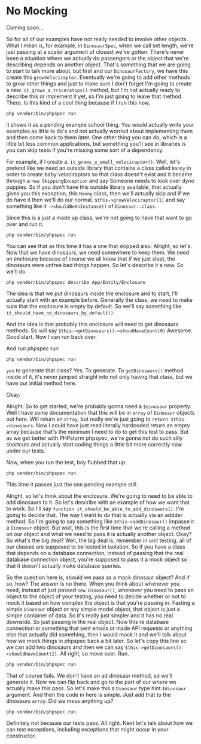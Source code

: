 # No Mocking

Coming soon...

So for all of our examples have not really needed to involve other objects. What I
mean is, for example, in `DinosaurSpec`, when we call set length, we're just passing
at a scaler argument of closest we've gotten. There's never been a situation where we
actually do passengers or the object that we're describing depends on another object.
That's something that we are going to start to talk more about, but first and our
`DinosaurFactory`, we have this create this `growVelociraptor`. Eventually we're
going to add other methods to grow other things and just to make sure I don't forget
I'm going to create a new. `it_grows_a_triceratops()` method, but I'm not actually ready
to describe this or implement it yet, so I'm just going to leave that method. There.
Is this kind of a cool thing because if I run this now, 

```terminal-silent
php vendor/bin/phpspec run
```

it shows it as a pending
example school thing. You would actually write your examples as little to do's and
not actually worried about implementing them and then come back to them later. One
other thing you can do, which is a little bit less common applications, but something
you'll see in libraries is you can skip tests if you're missing some sort of a
dependency.

For example, if I create a. `it_grows_a_small_velociraptor()`. Well, let's pretend like
we need an outside library that contains a class called `Nanny` in order to create baby
velociraptors so that class doesn't exist and it became through a `new SkippingException`
 and say Someone needs to look over dyno puppies. So if you don't have this
outside library available, that actually gives you this exception, this `Nanny` class,
then we'll actually skip and if we do have it then we'll do our normal. 
`$this->growVelociraptor(1)` and say something like it `->shouldBeAnInstance()` of 
`Dinosaur::class`.

Since this is a just a made up class, we're not going to have that want to go over
and run it.

```terminal-silent
php vendor/bin/phpspec run
```
 
 You can see that as this time it has a one that skipped also. Alright, so
let's. Now that we have dinosaurs, we need somewhere to keep them. We need an
enclosure because of course we all know that if we just slept, the dinosaurs were
unfree bad things happen. So let's describe it a new. So we'll do 

```terminal
php vendor/bin/phpspec describe App/Entity/Enclosure
```

The idea is that we put dinosaurs inside the enclosure and to start, I'll actually start
with an example before. Generally the class, we need to make sure that the enclosure
is empty by default. So we'll say something like `it_should_have_no_dinosaurs_by_default()`.

And the idea is that probably this enclosure will need to get dinosaurs methods. So
will say `$this->getDinosaurs()->shoudHaveCount(0)` Awesome. Good start. Now I can run back over.

And run phpspec run

```terminal
php vendor/bin/phpspec run
```

`yes` to generate that class? Yes. To generate. To `getDinosaurs()`
method inside of it, it's never jumped straight into not only having that
class, but we have our initial method here.

Okay.

Alright. So to get started, we're probably gonna need a `$dinosaur` property. Well I
have some documentation that this will be in `array` of `Dinosaur` objects out here. Will
return an `array`, but really we're just going to `return $this->dinosaurs`. Now I could
have just read literally hardcoded return an empty array because that's the minimum I
need to do to get this test to pass. But as we get better with PHPstorm phpspec,
we're gonna not do such silly shortcuts and actually start coding things a little bit
more correctly now under our tests.

Now, when you run the test, boy flubbed that up.

```terminal-silent
php vendor/bin/phpspec run
```

This time it passes just the one pending example still.

Alright, so let's think about the enclosure. We're going to need to be able to add
dinosaurs to it. So let's describe with an example of how we want that to work. So
I'll say `function it_should_be_able_to_add_dinosaurs()`. I'm going to decide that. The
way I want to do that is actually via an addder method. So I'm going to say something
like `$this->addDinosaur()` impasse it a `Dinosaur` object. But wait, this is the first
time that we're calling a method on our object and what we need to pass it is
actually another object. Okay? So what's the big deal? Well, the big deal is,
remember in unit testing, all of our classes are supposed to be tested in isolation.
So if you have a class that depends on a database connection, instead of passing that
the real database connection object, you're supposed to pass it a mock object so that
it doesn't actually make database queries.

So the question here is, should we pass as a mock dinosaur object? And if so, how?
The answer is no there. When you think about whenever you need, instead of just
passed `new Dinosaur()`, whenever you need to pass an object to the object of your
testing, you need to decide whether or not to mock it based on how complex the object
is that you're passing in. Fasting a simple `Dinosaur` object or any simple model
object, that object is just a simple container of data. So it's really just simpler
and it has no real downside. So just passing in the real object. Now this re database
connection or something that sent emails or made API requests or anything else that
actually did something, then I would mock it and we'll talk about how we mock things
in phpspec back a bit later. So let's copy this line so we can add two dinosaurs and
then we can say `$this->getDinosaurs()->shouldHaveCount(2)`. All right, so move over.
Run.
 
```terminal-silent
php vendor/bin/phpspec run
```
 
That of course fails. We don't have an ad dinosaur method, so we'll generate it.
Now we can flip back and go to the part of our where we actually make this pass. So
let's make this a `Dinosaur` type hint `$dinosaur` argument. And then the code in here is
simple. Just add that to the dinosaurs `array`. Did we mess anything up? 

```terminal-silent
php vendor/bin/phpspec run
```

Definitely not
because our tests pass. All right. Next let's talk about how we can test exceptions,
including exceptions that might occur in your constructor.